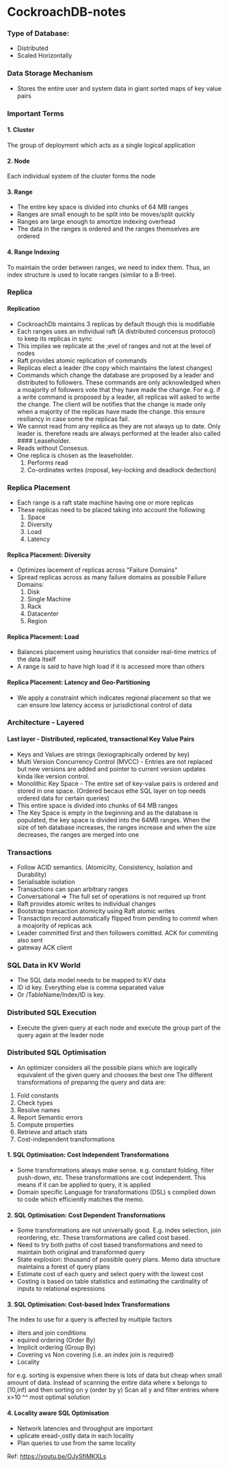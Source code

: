 # CockroachDB-notes

### Type of Database:
- Distributed
- Scaled Horizontally 

### Data Storage Mechanism
- Stores the entire user and system data in giant sorted maps of key value pairs

### Important Terms
#### 1. Cluster
The group of deployment which acts as a single logical application

#### 2. Node
Each individual system of the cluster forms the node

#### 3. Range 
- The entire key space is divided into chunks of 64 MB ranges
- Ranges are small enough to be split into be moves/split quickly
- Ranges are large enough to amortize indexing overhead
- The data in the ranges is ordered and the ranges themselves are ordered

#### 4. Range Indexing
To maintain the order between ranges, we need to index them. Thus, an index structure is used to locate ranges (similar to a B-tree).

### Replica
#### Replication
- CockroachDb maintains 3 replicas by default though this is modifiable
- Each ranges uses an individual raft (A distributed concensus protocol) to keep its replicas in sync
- This implies we replicate at the ;evel of ranges and not at the level of nodes
- Raft provides atomic replication of commands
- Replicas elect a leader (the copy which maintains the latest changes)
-  Commands which change the database are proposed by a leader and distributed to followers. These commands are only acknowledged when a moajority of followers vote that they have made the change. For e.g. if a write command is proposed by a leader, all replicas will asked to write the change. The client will be notifies that the change is made only when a majority of the replicas have made the change. this ensure resiliancy in case some the replicas fail.  
-  We cannot read from any replica as they are not always up to date. Only leader is. therefore reads are always performed at the leader also called #### Leaseholder. 
-  Reads without Consesus. 
-  One replica is chosen as the leaseholder. 
    1. Performs read
    2. Co-ordinates writes (roposal, key-locking and deadlock dedection)

### Replica Placement
- Each range is a raft state machine having one or more replicas
- These replicas need to be placed taking into account the following
  1. Space
  2. Diversity
  3. Load
  4. Latency
 
#### Replica Placement: Diversity
- Optimizes lacement of replicas across "Failure Domains"
- Spread replicas across as many failure domains as possible
  Failure Domains:
  1. Disk
  2. Single Machine
  3. Rack
  4. Datacenter
  5. Region

#### Replica Placement: Load
- Balances placement using heuristics that consider real-time metrics of the data itself
- A range is said to have high load if it is accessed more than others

#### Replica Placement: Latency and Geo-Partitioning
- We apply a constraint which indicates regional placement so that we can ensure low latency access or jurisdictional control of data 

### Architecture - Layered
#### Last layer - Distributed, replicated, transactional Key Value Pairs
- Keys and Values are strings (lexiographically ordered by key)
- Multi Version Concurrency Control (MVCC) - Entries are not replaced but new versions are added and pointer to current version updates kinda like version control.
- Monolithic Key Space - The entire set of key-value pairs is ordered and stored in one space. (Ordered becaus ethe SQL layer on top needs ordered data for certain queries)
- This entire space is divided into chunks of 64 MB ranges
- The Key Space is empty in the beginning and as the database is populated, the key space is divided into the 64MB ranges. When the size of teh database increases, the ranges increase and when the size decreases, the ranges are merged into one

### Transactions

- Follow ACID semantics. (Atomicilty, Consistency, Isolation and Durability)
- Serialisable isolation
- Transactions can span arbitrary ranges
- Conversational => The full set of operations is not required up front
- Raft provides atomic writes to individual changes
- Bootstrap transaction atomicity using Raft atomic writes
- Transactipn record automatically flipped from pending to commit when a moajority of replicas ack
- Leader committed first and then followers comitted. ACK for commiting also sent
- gateway ACK client

### SQL Data in KV World
- The SQL data model needs to be mapped to KV data
- ID id key. Everything else is comma separated value
- Or /TableName/Index/ID is key.
    
### Distributed SQL Execution
- Execute the given query at each node and execute the group part of the query again at the leader node

### Distributed SQL Optimisation
- An optimizer considers all the possible plans which are logically equivalent of the given query and chooses the best one
The different transformations of preparing the query and data are:
1. Fold constants
2. Check types
3. Resolve names
4. Report Semantic errors
5. Compute properties
6. Retrieve and attach stats
7. Cost-independent transformations

#### 1. SQL Optimisation: Cost Independent Transformations
- Some transformations always make sense. e.g. constant folding, filter push-down, etc. These transformations are cost independent. This means if it can be applied to query, it is applied
- Domain specific Language for transformations (DSL) s complied down to code which efficiently matches the memo. 

#### 2. SQL Optimisation: Cost Dependent Transformations
- Some transformations are not universally good. E.g. index selection, join reordering, etc. These transformations are called cost based.
- Need to try both paths of cost based transformations and need to maintain both original and transformed query
- State explosion: thousand of possible query plans. Memo data structure maintains a forest of query plans 
- Estimate cost of each query and select query with the lowest cost
- Costing is based on table statistics and estimating the cardinality of inputs to relational expressions

#### 3. SQL Optimisation: Cost-based Index Transformations
The index to use for a query is affected by multiple factors
- ilters and join conditions
- equired ordering (Order By)
- Implicit ordering (Group By)
- Covering vs Non covering (i.e. an index join is required)
- Locality

for e.g. sorting is expensive when there is lots of data but cheap when small amount of data. 
Instead of scanning the entire data where x belongs to \[10,inf) and then sorting on y (order by y)
Scan all y and filter entries where x>10
^^ most optimal solution

#### 4. Locality aware SQL Optimisation
- Network latencies and throughput are important
- uplicate eread-,ostly data in each locality
- Plan queries to use from the same locality 


Ref: https://youtu.be/OJySfiMKXLs
